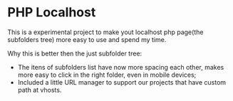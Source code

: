 PHP Localhost
=============

This is a experimental project to make yout localhost php page(the subfolders tree) more easy to use and spend my time.

Why this is better then the just subfolder tree:

- The itens of subfolders list have now more spacing each other, makes more easy to click in the right folder, even in mobile devices;
- Included a little URL manager to support our projects that have custom path at vhosts.

